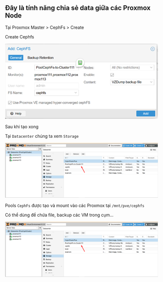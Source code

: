 ## Đây là tính năng chia sẻ data giữa các Proxmox Node

Tại Proxmox Master > CephFs > Create

Create Cephfs

  <img src="proxmoximages/Screenshot_158.png">

Sau khi tạo xong

Tại ``Datacenter`` chúng ta xem ``Storage``

  <img src="proxmoximages/Screenshot_159.png">

Pools ``CephFs`` được tạo và mount vào các Proxmox tại ``/mnt/pve/cephfs``

Có thể dùng để chứa file, backup các VM trong cụm...

  <img src="proxmoximages/Screenshot_159.png">